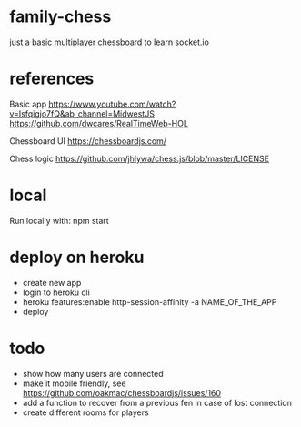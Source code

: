 # family-chess
just a basic multiplayer chessboard to learn socket.io

# references
Basic app
https://www.youtube.com/watch?v=Isfqigjo7fQ&ab_channel=MidwestJS
https://github.com/dwcares/RealTimeWeb-HOL

Chessboard UI
https://chessboardjs.com/

Chess logic
https://github.com/jhlywa/chess.js/blob/master/LICENSE

# local
Run locally with:
npm start

# deploy on heroku
- create new app
- login to heroku cli
- heroku features:enable http-session-affinity -a NAME_OF_THE_APP
- deploy

# todo
- show how many users are connected
- make it mobile friendly, see https://github.com/oakmac/chessboardjs/issues/160
- add a function to recover from a previous fen in case of lost connection
- create different rooms for players
